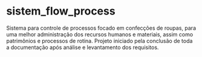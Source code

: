 # sistem_flow_process

Sistema para controle de processos focado em confecções de roupas, para uma melhor administração dos recursos humanos e materiais, assim como patrimônios e processos de rotina.
Projeto iniciado pela conclusão de toda a documentação após análise e levantamento dos requisitos.
